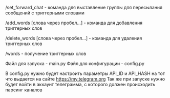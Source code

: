 /set_forward_chat - команда для выставление группы для пересылания сообщений с триггерными словами

/add_words [слова через пробел...] - команда для добавления триггерных слов

/delete_words [слова через пробел...] - команда для удаления триггерных слов

/words - получение триггерных слов

Файл для запуска - main.py
Файл для конфигурации - config.py

В config.py нужно будет настроить параметры API_ID и API_HASH на тот что выдается на сайте https://my.telegram.org
Так же при запуске нужно будет войти в аккаунт телеграмма, с которого должен происходить парсинг каналов
